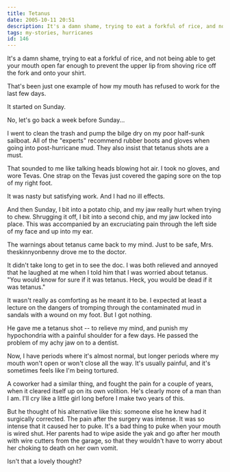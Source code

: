```yaml
---
title: Tetanus
date: 2005-10-11 20:51
description: It's a damn shame, trying to eat a forkful of rice, and not being able to get your mouth open far enough to prevent the upper lip from shoving rice off the fork and onto your shirt.  That's been just one example of how my mouth has refused to work for the last few days.
tags: my-stories, hurricanes
id: 146
---
```

It's a damn shame, trying to eat a forkful of rice, and not being able to get your mouth open far enough to prevent the upper lip from shoving rice off the fork and onto your shirt.

That's been just one example of how my mouth has refused to work for the last few days.

It started on Sunday.

No, let's go back a week before Sunday...

I went to clean the trash and pump the bilge dry on my poor half-sunk sailboat.  All of the "experts" recommend rubber boots and gloves when going into post-hurricane mud.  They also insist that tetanus shots are a must.

That sounded to me like talking heads blowing hot air.  I took no gloves, and wore Tevas.  One strap on the Tevas just covered the gaping sore on the top of my right foot.

It was nasty but satisfying work.  And I had no ill effects.

And then Sunday, I bit into a potato chip, and my jaw really hurt when trying to chew.  Shrugging it off, I bit into a second chip, and my jaw locked into place.  This was accompanied by an excruciating pain through the left side of my face and up into my ear.

The warnings about tetanus came back to my mind.  Just to be safe, Mrs. theskinnyonbenny drove me to the doctor.

It didn't take long to get in to see the doc.  I was both relieved and annoyed that he laughed at me when I told him that I was worried about tetanus.  "You would know for sure if it was tetanus.  Heck, you would be dead if it was tetanus."

It wasn't really as comforting as he meant it to be.  I expected at least a lecture on the dangers of tromping through the contaminated mud in sandals with a wound on my foot. But I got nothing.

He gave me a tetanus shot -- to relieve my mind, and punish my hypochondria with a painful shoulder for a few days.  He passed the problem of my achy jaw on to a dentist.

Now, I have periods where it's almost normal, but longer periods where my mouth won't open or won't close all the way.  It's usually painful, and it's sometimes feels like I'm being tortured.

A coworker had a similar thing, and fought the pain for a couple of years, when it cleared itself up on its own volition.  He's clearly more of a man than I am.  I'll cry like a little girl long before I make two years of this.

But he thought of his alternative like this:  someone else he knew had it surgically corrected.  The pain after the surgery was intense.  It was so intense that it caused her to puke.  It's a bad thing to puke when your mouth is wired shut.  Her parents had to wipe aside the yak and go after her mouth with wire cutters from the garage, so that they wouldn't have to worry about her choking to death on her own vomit.

Isn't that a lovely thought?
